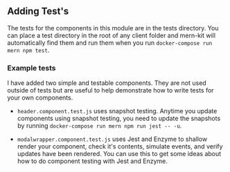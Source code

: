 ## Adding Test's
The tests for the components in this module are in the tests directory. You can place a test directory in the root of any client folder and mern-kit will automatically find them and run them when you run `docker-compose run mern npm test`.


### Example tests
I have added two simple and testable components. They are not used outside of tests but are useful to help demonstrate how to write tests for your own components.

* `header.component.test.js` uses snapshot testing. Anytime you update components using snapshot testing, you need to update the snapshots by running `docker-compose run mern npm run jest -- -u`.

* `modalwrapper.component.test.js` uses Jest and Enzyme to shallow render your component, check it's contents, simulate events, and verify updates have been rendered. You can use this to get some ideas about how to do component testing with Jest and Enzyme.
